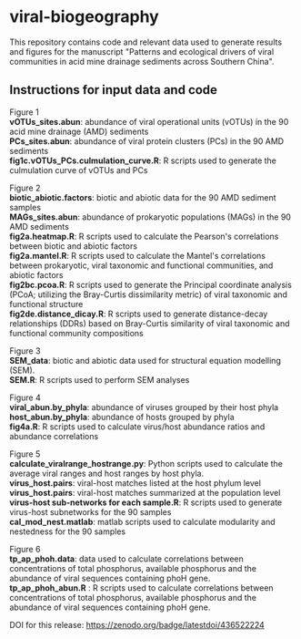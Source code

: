 # viral-biogeography

This repository contains code and relevant data used to generate results and figures for the manuscript "Patterns and ecological drivers of viral communities in acid mine drainage sediments across Southern China".


## Instructions for input data and code 

Figure 1  
**vOTUs_sites.abun**: abundance of viral operational units (vOTUs) in the 90 acid mine drainage (AMD) sediments  
**PCs_sites.abun**: abundance of viral protein clusters (PCs) in the 90 AMD sediments  
**fig1c.vOTUs_PCs.culmulation_curve.R**: R scripts used to generate the culmulation curve of vOTUs and PCs  
  
Figure 2  
**biotic_abiotic.factors**: biotic and abiotic data for the 90 AMD sediment samples  
**MAGs_sites.abun**: abundance of prokaryotic populations (MAGs) in the 90 AMD sediments  
**fig2a.heatmap.R**: R scripts used to calculate the Pearson's correlations between biotic and abiotic factors  
**fig2a.mantel.R**: R scripts used to calculate the Mantel's correlations between prokaryotic, viral taxonomic and functional communities, and abiotic factors  
**fig2bc.pcoa.R**: R scripts used to generate the Principal coordinate analysis (PCoA; utilizing the Bray-Curtis dissimilarity metric) of viral taxonomic and functional structure  
**fig2de.distance_dicay.R**: R scripts used to generate distance-decay relationships (DDRs) based on Bray-Curtis similarity of viral taxonomic and functional community compositions  
  
Figure 3  
**SEM_data**: biotic and abiotic data used for structural equation modelling (SEM).  
**SEM.R**: R scripts used to perform SEM analyses  

Figure 4  
**viral_abun.by_phyla**: abundance of viruses grouped by their host phyla  
**host_abun.by_phyla**: abundance of hosts grouped by phyla  
**fig4a.R**: R scripts used to calculate virus/host abundance ratios and abundance correlations  
  
Figure 5  
**calculate_viralrange_hostrange.py**: Python scripts used to calculate the average viral ranges and host ranges by host phyla.  
**virus_host.pairs**: viral-host matches listed at the host phylum level  
**virus_host.pairs**: viral-host matches summarized at the population level  
**virus-host sub-networks for each sample.R**: R scripts used to generate virus-host subnetworks for the 90 samples  
**cal_mod_nest.matlab**: matlab scripts used to calculate modularity and nestedness for the 90 samples  
  
Figure 6  
**tp_ap_phoh.data**: data used to calculate correlations between concentrations of total phosphorus, available phosphorus and the abundance of viral sequences containing phoH gene.  
**tp_ap_phoh_abun.R** : R scripts used to calculate correlations between concentrations of total phosphorus, available phosphorus and the abundance of viral sequences containing phoH gene. 


DOI for this release: https://zenodo.org/badge/latestdoi/436522224
